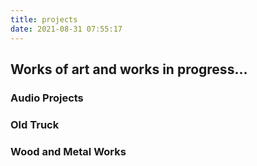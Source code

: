 ```yaml
---
title: projects
date: 2021-08-31 07:55:17
---
```

## Works of art and works in progress...

### Audio Projects

### Old Truck

### Wood and Metal Works